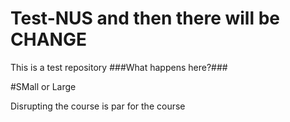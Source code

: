 # Test-NUS and then there will be CHANGE
This is a test repository
###What happens here?###

#SMall or Large

Disrupting the course is par for the course
